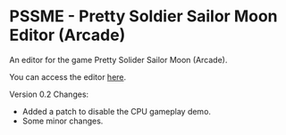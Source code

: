 # PSSME - Pretty Soldier Sailor Moon Editor (Arcade)
An editor for the game Pretty Solider Sailor Moon (Arcade).


You can access the editor [here](https://gamehackfan.github.io/pssme/).


Version 0.2 Changes:

  - Added a patch to disable the CPU gameplay demo.
  - Some minor changes.
